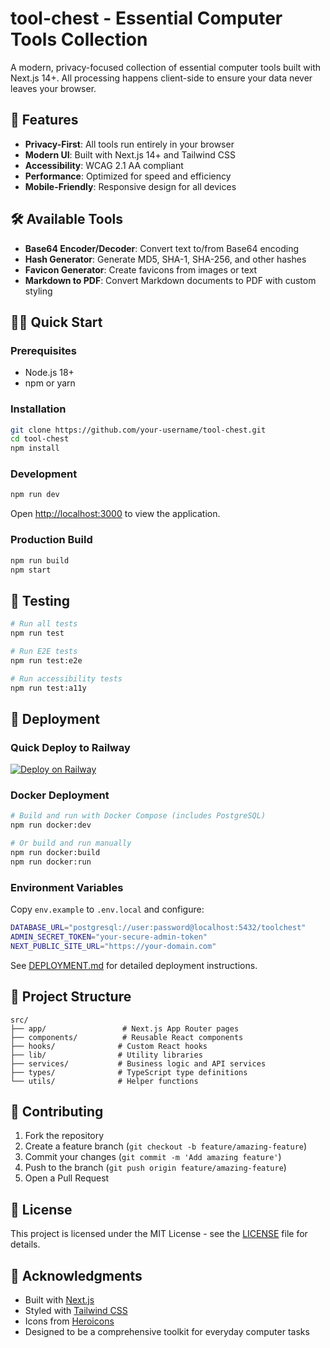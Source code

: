 # tool-chest - Essential Computer Tools Collection

A modern, privacy-focused collection of essential computer tools built with Next.js 14+. All processing happens client-side to ensure your data never leaves your browser.

## 🚀 Features

- **Privacy-First**: All tools run entirely in your browser
- **Modern UI**: Built with Next.js 14+ and Tailwind CSS
- **Accessibility**: WCAG 2.1 AA compliant
- **Performance**: Optimized for speed and efficiency
- **Mobile-Friendly**: Responsive design for all devices

## 🛠️ Available Tools

- **Base64 Encoder/Decoder**: Convert text to/from Base64 encoding
- **Hash Generator**: Generate MD5, SHA-1, SHA-256, and other hashes
- **Favicon Generator**: Create favicons from images or text
- **Markdown to PDF**: Convert Markdown documents to PDF with custom styling

## 🏃‍♂️ Quick Start

### Prerequisites

- Node.js 18+
- npm or yarn

### Installation

```bash
git clone https://github.com/your-username/tool-chest.git
cd tool-chest
npm install
```

### Development

```bash
npm run dev
```

Open [http://localhost:3000](http://localhost:3000) to view the application.

### Production Build

```bash
npm run build
npm start
```

## 🧪 Testing

```bash
# Run all tests
npm run test

# Run E2E tests
npm run test:e2e

# Run accessibility tests
npm run test:a11y
```

## 🚀 Deployment

### Quick Deploy to Railway

[![Deploy on Railway](https://railway.app/button.svg)](https://railway.app/new/template)

### Docker Deployment

```bash
# Build and run with Docker Compose (includes PostgreSQL)
npm run docker:dev

# Or build and run manually
npm run docker:build
npm run docker:run
```

### Environment Variables

Copy `env.example` to `.env.local` and configure:

```bash
DATABASE_URL="postgresql://user:password@localhost:5432/toolchest"
ADMIN_SECRET_TOKEN="your-secure-admin-token"
NEXT_PUBLIC_SITE_URL="https://your-domain.com"
```

See [DEPLOYMENT.md](./DEPLOYMENT.md) for detailed deployment instructions.

## 📁 Project Structure

```
src/
├── app/                 # Next.js App Router pages
├── components/          # Reusable React components
├── hooks/              # Custom React hooks
├── lib/                # Utility libraries
├── services/           # Business logic and API services
├── types/              # TypeScript type definitions
└── utils/              # Helper functions
```

## 🤝 Contributing

1. Fork the repository
2. Create a feature branch (`git checkout -b feature/amazing-feature`)
3. Commit your changes (`git commit -m 'Add amazing feature'`)
4. Push to the branch (`git push origin feature/amazing-feature`)
5. Open a Pull Request

## 📄 License

This project is licensed under the MIT License - see the [LICENSE](LICENSE) file for details.

## 🙏 Acknowledgments

- Built with [Next.js](https://nextjs.org/)
- Styled with [Tailwind CSS](https://tailwindcss.com/)
- Icons from [Heroicons](https://heroicons.com/)
- Designed to be a comprehensive toolkit for everyday computer tasks
